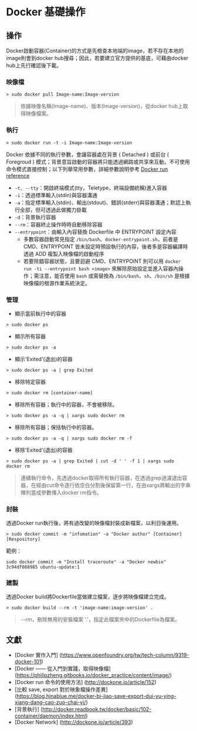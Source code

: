 ﻿# Docker 基礎操作

## 操作

Docker啟動容器(Container)的方式是先檢查本地端的image，若不存在本地的image則會到docker hub搜尋；因此，若要建立官方提供的基底，可藉由docker hub上先行確認後下載。

### 映像檔
```
> sudo docker pull Image-name:Image-version
```
> 依據映像名稱(Image-name)、版本(Image-version)，從docker hub上取得映像檔案。

### 執行

```
> sudo docker run -t -i Image-name:Image-version
```

Docker 依據不同的執行參數，會讓容器處在背景 ( Detached ) 或前台 ( Foregroud ) 模式；背景意旨啟動的容器將只能透過網路或共享來互動，不可使用命令模式直接控制；以下列舉常用參數，詳細參數說明參考 [Docker run reference](https://docs.docker.com/engine/reference/run/)

+ ```-t, --tty```：開啟終端模式(tty，Teletype，終端設備統稱)進入容器
+ ```-i```：透過標準輸入(stdin)與容器溝通
+ ```-a```：指定標準輸入(stdin)、輸出(stdout)、錯誤(stderr)與容器溝通；默認上執行全部，但可透過此做獨力掛載
+ ```-d```：背景執行容器
+ ```--rm```：容器終止操作時時自動移除容器
+ ```--entrypoint```：由輸入內容替換 Dockerfile 中 ENTRYPOINT 設定內容
    - 多數容器啟動常見指定 ```/bin/bash```、```docker-entrypoint.sh```，前者是 CMD、ENTRYPOINT 皆未設定時預設執行的內容，後者多是容器編譯時透過 ADD 複製入映像檔的啟動程序
    - 若要除錯容器狀態，且要迴避 CMD、ENTRYPOINT 則可以用 ```docker run -ti --entrypoint bash <image>``` 來解除原始設定並進入容器內操作；需注意，能否使用 ```bash``` 或需替換為 ```/bin/bash```、```sh```、```/bin/sh``` 是根據映像檔的根源作業系統決定。

### 管理

+ 顯示當前執行中的容器
```
> sudo docker ps
```

+ 顯示所有容器
```
> sudo docker ps -a
```

+ 顯示'Exited'(退出)的容器
```
> sudo docker ps -a | grep Exited
```

+ 移除特定容器
```
> sudo docker rm [container-name]
```

+ 移除所有容器；執行中的容器，不會被移除。
```
> sudo docker ps -a -q | xargs sudo docker rm
```

+ 移除所有容器；保括執行中的容器。
```
> sudo docker ps -a -q | xargs sudo docker rm -f
```

+ 移除'Exited'(退出)的容器
```
> sudo docker ps -a | grep Exited | cut -d ' ' -f 1 | xargs sudo docker rm
```
> 連續執行命令，先透過docker取得所有執行容器，在透過grep過濾退出容器，在經由cut命令逐行依空白分割後保留第一行，在由xargs將輸出的字串陣列當成參數傳入docker rm指令。

### 封裝

透過Docker run執行後，將有過改變的映像檔封裝成新檔案，以利日後運用。
```
> sudo docker commit -m "infomation" -a "Docker author" [Container] [Respository]
```

範例：
```
sudo docker commit -m "Install traceroute" -a "Docker newbie" 3c94df088985 ubuntu-update:1
```

### 建製

透過Docker build將Dockerfile當做建立檔案，逐步將映像檔建立完成。
```
> sudo docker build --rm -t 'image-name:image-version' .
```

> --rm，刪除無用的安裝檔案
> '.'，指定此檔案夾中的Dockerfile為檔案。

## 文獻

+ [Docker 實作入門] (https://www.openfoundry.org/tw/tech-column/9319-docker-101)
+ [Docker —— 從入門到實踐，取得映像檔] (https://philipzheng.gitbooks.io/docker_practice/content/image/)
+ [Docker run 命令的使用方法] (http://dockone.io/article/152)
+ [比較 save, export 對於映象檔操作差異] (https://blog.hinablue.me/docker-bi-jiao-save-export-dui-yu-ying-xiang-dang-cao-zuo-chai-yi/)
+ [背景執行] (http://docker.readbook.tw/docker/basic/102-container/daemon/index.html)
+ [Docker Network] (http://dockone.io/article/393)
